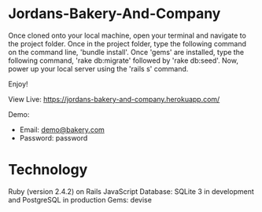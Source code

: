 # Jordans-Bakery-And-Company

Once cloned onto your local machine, open your terminal and navigate to the project folder.
Once in the project folder, type the following command on the command line, 'bundle install'.
Once 'gems' are installed, type the following command, 'rake db:migrate' followed by 'rake db:seed'.
Now, power up your local server using the 'rails s' command.

Enjoy!

View Live: https://jordans-bakery-and-company.herokuapp.com/

Demo:
- Email: demo@bakery.com
- Password: password
# Technology
Ruby (version 2.4.2) on Rails
JavaScript
Database: SQLite 3 in development and PostgreSQL in production
Gems:
devise
